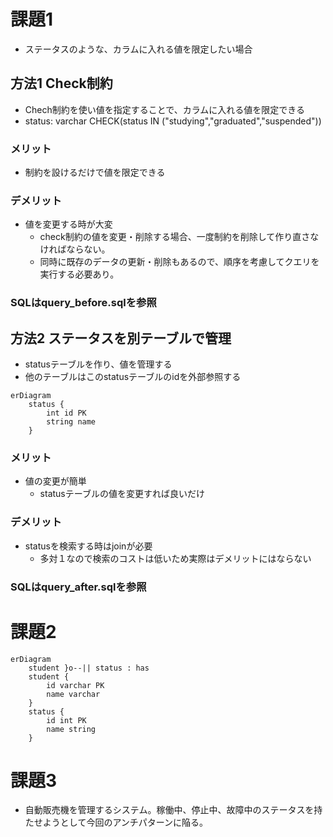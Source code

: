 # 課題1
- ステータスのような、カラムに入れる値を限定したい場合

## 方法1 Check制約
- Chech制約を使い値を指定することで、カラムに入れる値を限定できる
- status: varchar CHECK(status IN ("studying","graduated","suspended"))

### メリット
- 制約を設けるだけで値を限定できる 

### デメリット
- 値を変更する時が大変
    - check制約の値を変更・削除する場合、一度制約を削除して作り直さなければならない。
    - 同時に既存のデータの更新・削除もあるので、順序を考慮してクエリを実行する必要あり。

### SQLはquery_before.sqlを参照

## 方法2 ステータスを別テーブルで管理
- statusテーブルを作り、値を管理する
- 他のテーブルはこのstatusテーブルのidを外部参照する
```mermaid
erDiagram
    status {
        int id PK
        string name
    }
```

### メリット
- 値の変更が簡単
    - statusテーブルの値を変更すれば良いだけ
### デメリット
- statusを検索する時はjoinが必要
    - 多対１なので検索のコストは低いため実際はデメリットにはならない

### SQLはquery_after.sqlを参照

# 課題2
```mermaid
erDiagram
    student }o--|| status : has
    student {
        id varchar PK
        name varchar
    }
    status {
        id int PK
        name string
    }
```

# 課題3
- 自動販売機を管理するシステム。稼働中、停止中、故障中のステータスを持たせようとして今回のアンチパターンに陥る。